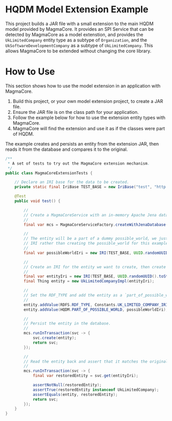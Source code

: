 # HQDM Model Extension Example

This project builds a JAR file with a small extension to the main HQDM model provided by MagmaCore. It provides
an SPI Service that can be detected by MagmaCore as a model extenstion, and provides the `UkLimitedCompany` entity type
as a subtype of `Organization`, and the `UkSoftwareDevelopmentCompany` as a subtype of `UkLimitedCompany`. 
This allows MagmaCore to be extended without changing the core library.

# How to Use

This section shows how to use the model extension in an application with MagmaCore.

1. Build this project, or your own model extension project, to create a JAR file.
2. Ensure the JAR file is on the class path for your application.
3. Follow the example below for how to use the extension entity types with MagmaCore.
4. MagmaCore will find the extension and use it as if the classes were part of HQDM.

The example creates and persists an entity from the extension JAR, then reads it from the database and compares it to the original.

```java
/**
 * A set of tests to try out the MagmaCore extension mechanism.
 */
public class MagmaCoreExtensionTests {

    // Declare an IRI base for the data to be created.
    private static final IriBase TEST_BASE = new IriBase("test", "http://example.com/test#");

    @Test
    public void test() {

        //
        // Create a MagmaCoreService with an in-memory Apache Jena database.
        //
        final var mcs = MagmaCoreServiceFactory.createWithJenaDatabase();

        //
        // The entity will be a part of a dummy possible_world, we just use the
        // IRI rather than creating the possible_world for this example.
        //
        final var possibleWorldIri = new IRI(TEST_BASE, UUID.randomUUID().toString());

        //
        // Create an IRI for the entity we want to create, then create the entity.
        //
        final var entityIri = new IRI(TEST_BASE, UUID.randomUUID().toString());
        final Thing entity = new UkLimitedCompanyImpl(entityIri);

        //
        // Set the RDF_TYPE and add the entity as a `part_of_possible_world`.
        //
        entity.addValue(RDFS.RDF_TYPE, Constants.UK_LIMITED_COMPANY_IRI);
        entity.addValue(HQDM.PART_OF_POSSIBLE_WORLD, possibleWorldIri);

        //
        // Persist the entity in the database.
        //
        mcs.runInTransaction(svc -> {
            svc.create(entity);
            return svc;
        });

        //
        // Read the entity back and assert that it matches the original.
        //
        mcs.runInTransaction(svc -> {
            final var restoredEntity = svc.get(entityIri);

            assertNotNull(restoredEntity);
            assertTrue(restoredEntity instanceof UkLimitedCompany);
            assertEquals(entity, restoredEntity);
            return svc;
        });
    }
}
```
